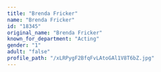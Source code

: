 ```yaml
---
title: "Brenda Fricker"
name: "Brenda Fricker"
id: "18345"
original_name: "Brenda Fricker"
known_for_department: "Acting"
gender: "1"
adult: "false"
profile_path: "/xLRPygF2BfqFvLAtoGAl1V8T6bZ.jpg"
---
```

